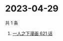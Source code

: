 # 2023-04-29

共 1 条

<!-- BEGIN ZHIHUSEARCH -->
<!-- 最后更新时间 Sat Apr 29 2023 01:10:51 GMT+0800 (China Standard Time) -->
1. [一人之下漫画 621 话](https://www.zhihu.com/search?q=一人之下漫画%20621%20话)
<!-- END ZHIHUSEARCH -->
